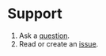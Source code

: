 # Support

1. Ask a [question](https://github.com/spaship/operator/discussions). 
2. Read or create an [issue](https://github.com/spaship/operator/issues).
